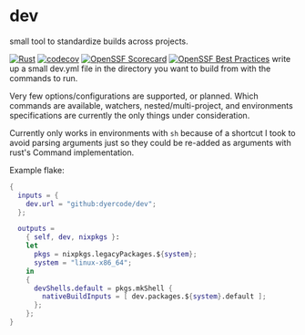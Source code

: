# dev
small tool to standardize builds across projects.

[![Rust](https://github.com/dyercode/dev/actions/workflows/rust.yml/badge.svg)](https://github.com/dyercode/dev/actions/workflows/rust.yml)
[![codecov](https://codecov.io/gh/dyercode/dev/graph/badge.svg?token=33O0K6O876)](https://codecov.io/gh/dyercode/dev)
[![OpenSSF Scorecard](https://api.scorecard.dev/projects/github.com/dyercode/dev/badge)](https://scorecard.dev/viewer/?uri=github.com/dyercode/dev)
[![OpenSSF Best Practices](https://www.bestpractices.dev/projects/8965/badge)](https://www.bestpractices.dev/projects/8965)
write up a small dev.yml file in the directory you want to build from with the commands to run.

Very few options/configurations are supported, or planned. Which commands are available, watchers, nested/multi-project, and environments specifications are currently the only things under consideration.

Currently only works in environments with `sh` because of a shortcut I took to avoid parsing arguments just so they could be re-added as arguments with rust's Command implementation.

Example flake:
```nix
{
  inputs = {
    dev.url = "github:dyercode/dev";
  };

  outputs =
    { self, dev, nixpkgs }:
    let
      pkgs = nixpkgs.legacyPackages.${system};
      system = "linux-x86_64";
    in
    {
      devShells.default = pkgs.mkShell {
        nativeBuildInputs = [ dev.packages.${system}.default ];
      };
    };
}
```
